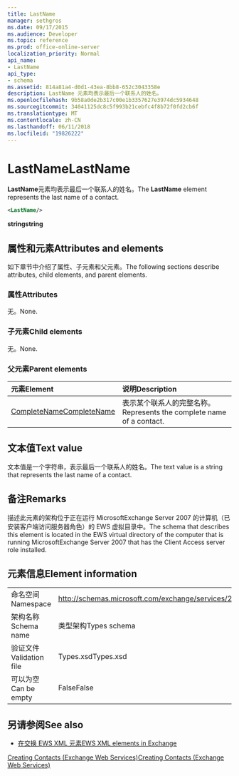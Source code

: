 ```yaml
---
title: LastName
manager: sethgros
ms.date: 09/17/2015
ms.audience: Developer
ms.topic: reference
ms.prod: office-online-server
localization_priority: Normal
api_name:
- LastName
api_type:
- schema
ms.assetid: 814a81a4-d0d1-43ea-8bb8-652c3043358e
description: LastName 元素均表示最后一个联系人的姓名。
ms.openlocfilehash: 9b58a0de2b317c00e1b3357627e3974dc5934648
ms.sourcegitcommit: 34041125dc8c5f993b21cebfc4f8b72f0fd2cb6f
ms.translationtype: MT
ms.contentlocale: zh-CN
ms.lasthandoff: 06/11/2018
ms.locfileid: "19826222"
---
```

# <a name="lastname"></a><span data-ttu-id="3d079-103">LastName</span><span class="sxs-lookup"><span data-stu-id="3d079-103">LastName</span></span>

<span data-ttu-id="3d079-104">**LastName**元素均表示最后一个联系人的姓名。</span><span class="sxs-lookup"><span data-stu-id="3d079-104">The **LastName** element represents the last name of a contact.</span></span> 
  
```xml
<LastName/>
```

 <span data-ttu-id="3d079-105">**string**</span><span class="sxs-lookup"><span data-stu-id="3d079-105">**string**</span></span>
## <a name="attributes-and-elements"></a><span data-ttu-id="3d079-106">属性和元素</span><span class="sxs-lookup"><span data-stu-id="3d079-106">Attributes and elements</span></span>

<span data-ttu-id="3d079-107">如下章节中介绍了属性、子元素和父元素。</span><span class="sxs-lookup"><span data-stu-id="3d079-107">The following sections describe attributes, child elements, and parent elements.</span></span>
  
### <a name="attributes"></a><span data-ttu-id="3d079-108">属性</span><span class="sxs-lookup"><span data-stu-id="3d079-108">Attributes</span></span>

<span data-ttu-id="3d079-109">无。</span><span class="sxs-lookup"><span data-stu-id="3d079-109">None.</span></span>
  
### <a name="child-elements"></a><span data-ttu-id="3d079-110">子元素</span><span class="sxs-lookup"><span data-stu-id="3d079-110">Child elements</span></span>

<span data-ttu-id="3d079-111">无。</span><span class="sxs-lookup"><span data-stu-id="3d079-111">None.</span></span>
  
### <a name="parent-elements"></a><span data-ttu-id="3d079-112">父元素</span><span class="sxs-lookup"><span data-stu-id="3d079-112">Parent elements</span></span>

|<span data-ttu-id="3d079-113">**元素**</span><span class="sxs-lookup"><span data-stu-id="3d079-113">**Element**</span></span>|<span data-ttu-id="3d079-114">**说明**</span><span class="sxs-lookup"><span data-stu-id="3d079-114">**Description**</span></span>|
|:-----|:-----|
|[<span data-ttu-id="3d079-115">CompleteName</span><span class="sxs-lookup"><span data-stu-id="3d079-115">CompleteName</span></span>](completename.md) <br/> |<span data-ttu-id="3d079-116">表示某个联系人的完整名称。</span><span class="sxs-lookup"><span data-stu-id="3d079-116">Represents the complete name of a contact.</span></span>  <br/> |
   
## <a name="text-value"></a><span data-ttu-id="3d079-117">文本值</span><span class="sxs-lookup"><span data-stu-id="3d079-117">Text value</span></span>

<span data-ttu-id="3d079-118">文本值是一个字符串，表示最后一个联系人的姓名。</span><span class="sxs-lookup"><span data-stu-id="3d079-118">The text value is a string that represents the last name of a contact.</span></span>
  
## <a name="remarks"></a><span data-ttu-id="3d079-119">备注</span><span class="sxs-lookup"><span data-stu-id="3d079-119">Remarks</span></span>

<span data-ttu-id="3d079-120">描述此元素的架构位于正在运行 MicrosoftExchange Server 2007 的计算机（已安装客户端访问服务器角色）的 EWS 虚拟目录中。</span><span class="sxs-lookup"><span data-stu-id="3d079-120">The schema that describes this element is located in the EWS virtual directory of the computer that is running MicrosoftExchange Server 2007 that has the Client Access server role installed.</span></span>
  
## <a name="element-information"></a><span data-ttu-id="3d079-121">元素信息</span><span class="sxs-lookup"><span data-stu-id="3d079-121">Element information</span></span>

|||
|:-----|:-----|
|<span data-ttu-id="3d079-122">命名空间</span><span class="sxs-lookup"><span data-stu-id="3d079-122">Namespace</span></span>  <br/> |http://schemas.microsoft.com/exchange/services/2006/types  <br/> |
|<span data-ttu-id="3d079-123">架构名称</span><span class="sxs-lookup"><span data-stu-id="3d079-123">Schema name</span></span>  <br/> |<span data-ttu-id="3d079-124">类型架构</span><span class="sxs-lookup"><span data-stu-id="3d079-124">Types schema</span></span>  <br/> |
|<span data-ttu-id="3d079-125">验证文件</span><span class="sxs-lookup"><span data-stu-id="3d079-125">Validation file</span></span>  <br/> |<span data-ttu-id="3d079-126">Types.xsd</span><span class="sxs-lookup"><span data-stu-id="3d079-126">Types.xsd</span></span>  <br/> |
|<span data-ttu-id="3d079-127">可以为空</span><span class="sxs-lookup"><span data-stu-id="3d079-127">Can be empty</span></span>  <br/> |<span data-ttu-id="3d079-128">False</span><span class="sxs-lookup"><span data-stu-id="3d079-128">False</span></span>  <br/> |
   
## <a name="see-also"></a><span data-ttu-id="3d079-129">另请参阅</span><span class="sxs-lookup"><span data-stu-id="3d079-129">See also</span></span>



- [<span data-ttu-id="3d079-130">在交换 EWS XML 元素</span><span class="sxs-lookup"><span data-stu-id="3d079-130">EWS XML elements in Exchange</span></span>](ews-xml-elements-in-exchange.md)


[<span data-ttu-id="3d079-131">Creating Contacts (Exchange Web Services)</span><span class="sxs-lookup"><span data-stu-id="3d079-131">Creating Contacts (Exchange Web Services)</span></span>](http://msdn.microsoft.com/library/4845917e-70d1-481c-bbd7-011ec6571789%28Office.15%29.aspx)

